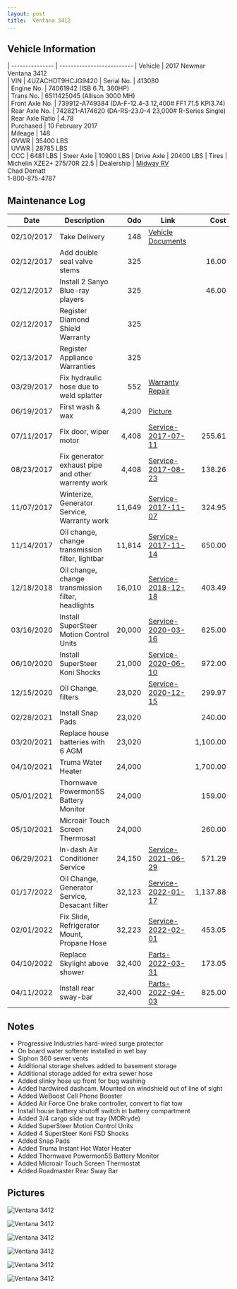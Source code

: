 ```yaml
---
layout: post  
title:  Ventana 3412
...
```


## Vehicle Information

| --------------- | -------------------------- 
| Vehicle         | 2017 Newmar Ventana 3412                                               
| VIN             | 4UZACHDT9HCJG9420
| Serial No.      | 413080                                                                 
| Engine No.      | 74061942 (ISB 6.7L 360HP)                                                                
| Trans No.       | 6511425045 (Allison 3000 MH)                                                                 
| Front Axle No.  | 739912-A749384 (DA-F-12.4-3 12,400# FF1 71.5 KPI3.74)                                                                 
| Rear Axle No.   | 742821-A174620 (DA-RS-23.0-4 23,000# R-Series Single)                                                                 
| Rear Axle Ratio | 4.78                                                                 
| Purchased       | 10 February 2017                                                       
| Mileage         | 148                                                                    
| GVWR            | 35400 LBS                                                              
| UVWR            | 28785 LBS                                                              
| CCC             | 6481  LBS
| Steer Axle      | 10900 LBS
| Drive Axle      | 20400 LBS
| Tires           | Michelin XZE2+ 275/70R 22.5
| Dealership      | [Midway RV](http://www.midwayrv.com/)<br>Chad Dematt<br>1-800-875-4787 


## Maintenance Log

| Date       | Description                                          | Odo     | Link                       | Cost     
| ---------- | ---------------------------------------------------- | -------: | -------------------------- | --------: 
| 02/10/2017 | Take Delivery                                        |     148  | [Vehicle Documents][1]     |  
| 02/12/2017 | Add double seal valve stems                          |     325  |                            |    16.00  
| 02/12/2017 | Install 2 Sanyo Blue-ray players                     |     325  |                            |    46.00  
| 02/12/2017 | Register Diamond Shield Warranty                     |     325  |                            |          
| 02/13/2017 | Register Appliance Warranties                        |     325  |                            |          
| 03/29/2017 | Fix hydraulic hose due to weld splatter              |     552  | [Warranty Repair][2]       |
| 06/19/2017 | First wash & wax                                     |   4,200  | [Picture][3]               |
| 07/11/2017 | Fix door, wiper motor                                |   4,408  | [Service-2017-07-11][4]    |   255.61
| 08/23/2017 | Fix generator exhaust pipe and other warrenty work   |   4,408  | [Service-2017-08-23][5]    |   138.26
| 11/07/2017 | Winterize, Generator Service, Warranty work          |  11,649  | [Service-2017-11-07][6]    |   324.95
| 11/14/2017 | Oil change, change transmission filter, lightbar     |  11,814  | [Service-2017-11-14][7]    |   650.00
| 12/18/2018 | Oil change, change transmission filter, headlights   |  16,010  | [Service-2018-12-18][8]    |   403.49
| 03/16/2020 | Install SuperSteer Motion Control Units              |  20,000  | [Service-2020-03-16][9]    |   625.00
| 06/10/2020 | Install SuperSteer Koni Shocks                       |  21,000  | [Service-2020-06-10][10]   |   972.00
| 12/15/2020 | Oil Change, filters                                  |  23,020  | [Service-2020-12-15][11]   |   299.97
| 02/28/2021 | Install Snap Pads                                    |  23,020  |                            |   240.00
| 03/20/2021 | Replace house batteries with 6 AGM                   |  23,020  |                            | 1,100.00
| 04/10/2021 | Truma Water Heater                                   |  24,000  |                            | 1,700.00
| 05/01/2021 | Thornwave Powermon5S Battery Monitor                 |  24,000  |                            |   159.00
| 05/10/2021 | Microair Touch Screen Thermosat                      |  24,000  |                            |   260.00
| 06/29/2021 | In-dash Air Conditioner Service                      |  24,150  | [Service-2021-06-29][12]   |   571.29
| 01/17/2022 | Oil Change, Generator Service, Desacant filter       |  32,123  | [Service-2022-01-17][13]   | 1,137.88
| 02/01/2022 | Fix Slide, Refrigerator Mount, Propane Hose          |  32,223  | [Service-2022-02-01][14]   |   453.05
| 04/10/2022 | Replace Skylight above shower                        |  32,400  | [Parts-2022-03-31][15]     |   173.05
| 04/11/2022 | Install rear sway-bar                                |  32,400  | [Parts-2022-04-03][16]     |   825.00

## Notes

- Progressive Industries hard-wired surge protector
- On board water softener installed in wet bay
- Siphon 360 sewer vents
- Additional storage shelves added to basement storage
- Additional storage added for extra sewer hose
- Added slinky hose up front for bug washing
- Added hardwired dashcam. Mounted on windshield out of line of sight
- Added WeBoost Cell Phone Booster
- Added Air Force One brake controller, convert to flat tow
- Install house battery shutoff switch in battery compartment
- Added 3/4 cargo slide out tray (MORryde)
- Added SuperSteer Motion Control Units
- Added 4 SuperSteer Koni FSD Shocks
- Added Snap Pads
- Added Truma Instant Hot Water Heater
- Added Thornwave Powermon5S Battery Monitor
- Added Microair Touch Screen Thermostat
- Added Roadmaster Rear Sway Bar

## Pictures


![Ventana 3412](http://i.imgur.com/QaxDwt9.jpg)

![Ventana 3412](http://i.imgur.com/8oaabGt.jpg)

![Ventana 3412](http://i.imgur.com/qpkJvn0.jpg)

![Ventana 3412](http://i.imgur.com/FyQFti3.jpg)

![Ventana 3412](http://i.imgur.com/hEFctBf.jpg)

![Ventana 3412](http://i.imgur.com/CQCgs8r.jpg)

[1]: /artifacts/NewmarVentanaTitleDocuments.pdf
[2]: /artifacts/warrenty-repair.protected.pdf
[3]: https://goo.gl/photos/PvhcmT8m4j9nsFdQ9
[4]: /artifacts/service-2017-07-11.pdf
[5]: /artifacts/service-2017-08-23.pdf
[6]: /artifacts/service-2017-11-07.pdf
[7]: /artifacts/service-2017-11-14.pdf
[8]: /artifacts/service-2018-12-18.pdf
[9]: /artifacts/service-2020-03-16.pdf
[10]: /artifacts/service-2020-06-10.pdf
[11]: /artifacts/service-2020-12-15.pdf
[12]: /artifacts/service-2021-06-29.pdf
[13]: /artifacts/service-2022-01-17.pdf
[14]: /artifacts/service-2022-02-01.pdf
[15]: /artifacts/Parts-2022-03-31.pdf
[16]: /artifacts/Parts-2022-04-03.pdf
